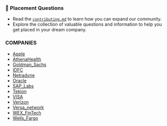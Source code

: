 ### 📌 Placement Questions

- Read the [`contributing.md`](./contributing.md) to learn how you can expand our community.
- Explore the collection of valuable questions and information to help you get placed in your dream company.

### COMPANIES
- [Apple](https://github.com/themysterysolver/PLACEMENT-QUESTIONS/tree/main/Apple)
- [AthenaHealth](https://github.com/themysterysolver/PLACEMENT-QUESTIONS/tree/main/AthenaHealth)
- [Goldman_Sachs](https://github.com/themysterysolver/PLACEMENT-QUESTIONS/tree/main/Goldman_Sachs)
- [IDFC](https://github.com/themysterysolver/PLACEMENT-QUESTIONS/tree/main/IDFC)
- [Netradyne](https://github.com/themysterysolver/PLACEMENT-QUESTIONS/tree/main/Netradyne)
- [Oracle](https://github.com/themysterysolver/PLACEMENT-QUESTIONS/tree/main/Oracle)
- [SAP_Labs](https://github.com/themysterysolver/PLACEMENT-QUESTIONS/tree/main/SAP_Labs)
- [Tekion](https://github.com/themysterysolver/PLACEMENT-QUESTIONS/tree/main/Tekion)
- [VISA](https://github.com/themysterysolver/PLACEMENT-QUESTIONS/tree/main/VISA)
- [Verizon](https://github.com/themysterysolver/PLACEMENT-QUESTIONS/tree/main/Verizon)
- [Versa_network](https://github.com/themysterysolver/PLACEMENT-QUESTIONS/tree/main/Versa_network)
- [WEX_FinTech](https://github.com/themysterysolver/PLACEMENT-QUESTIONS/tree/main/WEX_FinTech)
- [Wells_Fargo](https://github.com/themysterysolver/PLACEMENT-QUESTIONS/tree/main/Wells_Fargo)
